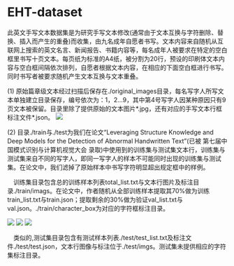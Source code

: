 # EHT-dataset

此英文手写文本数据集是为研究手写文本修改(通常由于文本互换与字符删除、替换、插入而产生的重叠)而收集，由九名成年自愿者书写。文本内容来自随机从互联网上搜索的英文名言、新闻报告、书籍内容等，每名成年人被要求在特定的空白框里书写十页文本。每页纸为标准的A4纸，被分割为20行，预设的印刷体文本内容与空白框间隔依次排列，自愿者根据文本内容，在相应的下面空白框进行书写。同时书写者被要求随机产生文本互换与文本重叠。

(1) 原始篇章级文本经过扫描后保存在./original_images目录，每名写字人所写文本单独建立目录保存，编号依次为：1，2...9，其中第4号写字人因某种原因只有9页文本被保留。目录里除了提供原始的文本图片*.jpg，还有对应的手写文本行框标注文件*.json。
![](https://github.com/Wukong90/EHT-dataset/blob/main/original_images/page_sample.png)

(2) 目录./train与./test为我们在论文“Leveraging Structure Knowledge and Deep Models for the Detection of Abnormal Handwritten Text”(已被 第七届中国模式识别与计算机视觉大会 录取)中使用到的训练集与测试集文本行，训练集与测试集来自不同的写字人，即同一写字人的样本不可能同时出现的训练集与测试集。在论文中，我们滤掉了原始样本中书写字符明显超出规定框中的样例。

&emsp;训练集目录包含总的训练样本列表total_list.txt与文本行图片及标注目录./train/imags。在论文中，作者随机从全部训练样本提取其70%做为训练train_list.txt与train.json；提取剩余的30%做为验证val_list.txt与val.json。./train/character_box为对应的字符框标注目录。

![](https://github.com/Wukong90/EHT-dataset/blob/main/train/sample_sw.png)
![](https://github.com/Wukong90/EHT-dataset/blob/main/train/sample_ov.png)
![](https://github.com/Wukong90/EHT-dataset/blob/main/train/sample_char.png)

&emsp;类似的,测试集目录包含有测试样本列表./test/test_list.txt及标注文件./test/test.json，文本行图像与标注位于./test/imgs。测试集未提供相应的字符集标注目录。
